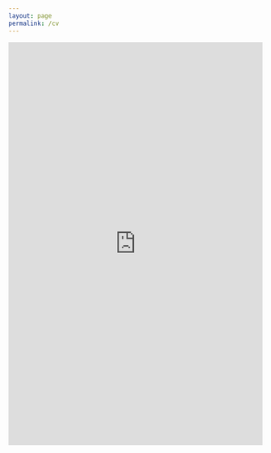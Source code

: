```yaml
---
layout: page
permalink: /cv
---
```


<iframe src="https://drive.google.com/file/d/1EXM9wJ3UFmmrP6XpvVXRECAziuRA9lJZ/preview" style="background-color: #FFFFFF" width="100%" height="800" frameborder="0"></iframe>